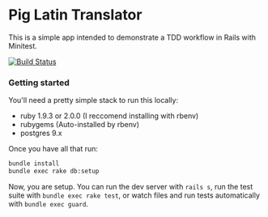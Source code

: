 # Pig Latin Translator

This is a simple app intended to demonstrate a TDD workflow in Rails with
Minitest.

[![Build Status](https://travis-ci.org/joshwlewis/pig_latin.png?branch=master)](https://travis-ci.org/joshwlewis/pig_latin)

### Getting started

You'll need a pretty simple stack to run this locally:

- ruby 1.9.3 or 2.0.0 (I reccomend installing with rbenv)
- rubygems (Auto-installed by rbenv)
- postgres 9.x

Once you have all that run:

```bash
bundle install
bundle exec rake db:setup
```

Now, you are setup. You can run the dev server with `rails s`, run the test
suite with `bundle exec rake test`, or watch files and run tests automatically
with `bundle exec guard`.
